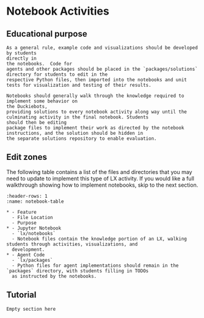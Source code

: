 # Notebook Activities

## Educational purpose

```{admonition} Notebooks vs packages:
As a general rule, example code and visualizations should be developed by students 
directly in 
the notebooks.  Code for 
agents and other packages should be placed in the `packages/solutions` directory for students to edit in the 
respective Python files, then imported into the notebooks and unit tests for visualization and testing of their results.
```

```{admonition} A note on solutions:
Notebooks should generally walk through the knowledge required to implement some behavior on 
the Duckiebots, 
providing solutions to every notebook activity along way until the culminating activity in the final notebook. Students 
should then be editing 
package files to implement their work as directed by the notebook instructions, and the solution should be hidden in 
the separate solutions repository to enable evaluation.
```

## Edit zones

The following table contains a list of the files and directories that you may need to update to implement this type 
of LX activity. If you would like a full walkthrough showing how to implement notebooks, skip to the next section.

```{list-table} Edit zones
:header-rows: 1
:name: notebook-table

* - Feature
  - File Location
  - Purpose
* - Jupyter Notebook
  - `lx/notebooks`
  - Notebook files contain the knowledge portion of an LX, walking students through activities, visualizations, and 
  development.
* - Agent Code
  - `lx/packages`
  - Python files for agent implementations should remain in the `packages` directory, with students filling in TODOs 
  as instructed by the notebooks.
```

## Tutorial

```{todo}
Empty section here
```
